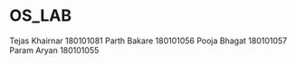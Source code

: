 # OS_LAB

Tejas Khairnar 180101081
Parth Bakare   180101056
Pooja Bhagat   180101057 
Param Aryan    180101055
